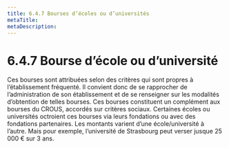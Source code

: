 ```yaml
---
title: 6.4.7 Bourses d’écoles ou d’universités
metaTitle: 
metaDescription: 
---
```


# 6.4.7 Bourse d’école ou d’université

Ces bourses sont attribuées selon des critères qui sont propres à l’établissement fréquenté. Il convient donc de se rapprocher de l’administration de son établissement et de se renseigner sur les modalités d’obtention de telles bourses. Ces bourses constituent un complément aux bourses du CROUS, accordés sur critères sociaux. Certaines écoles ou universités octroient ces bourses via leurs fondations ou avec des fondations partenaires. Les montants varient d’une école/université à l’autre. Mais pour exemple, l’université de Strasbourg peut verser jusque 25 000 € sur 3 ans.